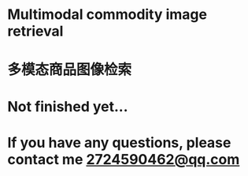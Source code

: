 # Multimodal commodity image retrieval
# 多模态商品图像检索
# Not finished yet...
# If you have any questions, please contact me 2724590462@qq.com
